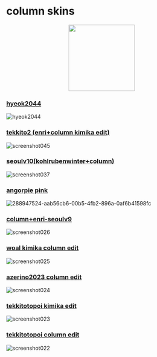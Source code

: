 # column skins

 <p align="center">
 <a href="https://osu.ppy.sh/users/10143155">
 <img src="https://a.ppy.sh/10143155"
       width="175"
       height="175"></a>

### [hyeok2044](https://www.dropbox.com/scl/fi/w5rlvyhnwqxlyl03llvpm/Hyeok2044.osk?rlkey=dg5vyjcpvb2x5xf8yum5dey1j&dl=0)
![hyeok2044](https://github.com/minuetsu/kinokompania/assets/144561515/c87a57d8-e9c7-4488-8755-03dbd88e0946)
### [tekkito2 (enri+column kimika edit)](https://www.dropbox.com/scl/fi/ewo1trhwlu8vh9jwrl1lq/tekkiro2-enri-column-kimika-edit.osk?rlkey=u8ns8r03ygoha7hhz4kpl2blp&dl=0)
![screenshot045](https://github.com/minuetsu/kinokompania/assets/144561515/45287b73-b466-4195-be34-5a209ead78b8)
### [seoulv10(kohlrubenwinter+column)](https://drive.google.com/file/d/1gyiUOa0-eKyE6UhS9h9kU9MrUWABA7Ye/view?usp=sharing)
![screenshot037](https://github.com/minuetsu/kinokompania/assets/144561515/69015296-8d66-45bc-97cb-e58657594a71)
### [angorpie pink](https://drive.google.com/u/0/uc?id=1yShqRRzcLCDO5Yab3oVt3wPamQWXfC6C&export=download)
![288947524-aab56cb6-00b5-4fb2-896a-0af6b41598fc](https://github.com/minuetsu/kinokompania/assets/144561515/f7c961e1-6e2d-41b7-bf19-06c4fffb3d5a)
### [column+enri-seoulv9](https://drive.google.com/file/d/191YIgahLfJ6WQkKfYIRtovstcx8CSJdt/view?usp=sharing)
![screenshot026](https://github.com/minuetsu/kinokompania/assets/144561515/9d56be8a-dfc3-4e0b-9ef4-0c23149ca0ea)
### [woal kimika column edit](https://drive.google.com/file/d/11tjebJpwRtB609dOmRsiOAEUGnqYVfAC/view?usp=drive_link)
![screenshot025](https://github.com/minuetsu/kinokompania/assets/144561515/771d8398-2af8-435a-af4c-1074d138e285)
### [azerino2023 column edit](https://drive.google.com/file/d/12rXLs-S7uwqO3xkh99TnRU-GUIuJwVeN/view?usp=drive_link)
![screenshot024](https://github.com/minuetsu/kinokompania/assets/144561515/d519a019-790b-462f-a1e1-b8e9dd16a3a4)
### [tekkitotopoi kimika edit](https://drive.google.com/file/d/14usgWXm9WHrDShbAXqY-W06KDQDqz5DD/view?usp=drive_link)
![screenshot023](https://github.com/minuetsu/kinokompania/assets/144561515/4f54ebaa-9324-48a0-a89f-bf30b8303200)
### [tekkitotopoi column edit](https://drive.google.com/file/d/1QIGqCF6uopJoxZckUlsMboc3fbT5FW46/view?usp=drive_link)
![screenshot022](https://github.com/minuetsu/kinokompania/assets/144561515/02dd53c8-f3fc-4769-9bc1-5c59d6499b33)
</p>
